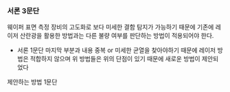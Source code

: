 ### 서론 3문단
웨이퍼 표면 측정 장비의 고도화로 보다 미세한 결함 탐지가 가능하기 때문에 기존에 레이저 산란광을 활용한 방법과는 다른 불량 여부를 판단하는 방법이 적용되어야 한다.
- 서론 1문단 마지막 부분과 내용 중복 or 미세한 균열을 찾아야하기 때문에 레이저 방법은 적합하지 않으며 위 방법들은 위의 단점이 있기 때문에 새로운 방법이 제안되었다

제안하는 방법 1문단
